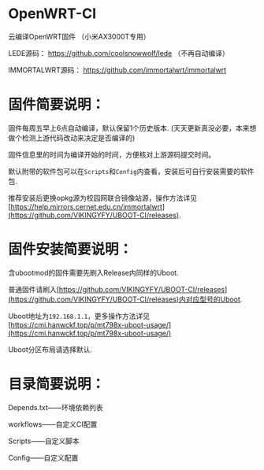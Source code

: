 # OpenWRT-CI
云编译OpenWRT固件
（小米AX3000T专用）

LEDE源码：
https://github.com/coolsnowwolf/lede （不再自动编译）

IMMORTALWRT源码：
https://github.com/immortalwrt/immortalwrt

# 固件简要说明：

固件每周五早上6点自动编译，默认保留1个历史版本. (天天更新真没必要，本来想做个检测上游代码改动来决定是否编译的)

固件信息里的时间为编译开始的时间，方便核对上游源码提交时间。

默认附带的软件包可以在`Scripts`和`Config`内查看，安装后可自行安装需要的软件包.

推荐安装后更换opkg源为校园网联合镜像站源，操作方法详见[https://help.mirrors.cernet.edu.cn/immortalwrt](https://github.com/VIKINGYFY/UBOOT-CI/releases).

# 固件安装简要说明：

含ubootmod的固件需要先刷入Release内同样的Uboot.

普通固件请刷入[https://github.com/VIKINGYFY/UBOOT-CI/releases](https://github.com/VIKINGYFY/UBOOT-CI/releases)内对应型号的Uboot.

Uboot地址为`192.168.1.1`，更多操作方法详见[https://cmi.hanwckf.top/p/mt798x-uboot-usage/](https://cmi.hanwckf.top/p/mt798x-uboot-usage/)

Uboot分区布局请选择默认.

# 目录简要说明：

Depends.txt——环境依赖列表

workflows——自定义CI配置

Scripts——自定义脚本

Config——自定义配置
